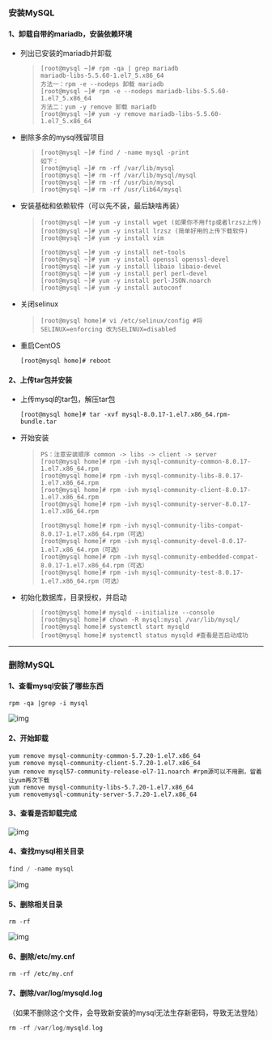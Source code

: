 ### 安装MySQL

#### 1、卸载自带的mariadb，安装依赖环境

+ 列出已安装的mariadb并卸载

  > ```shell
  > [root@mysql ~]# rpm -qa | grep mariadb
  > mariadb-libs-5.5.60-1.el7_5.x86_64
  > 方法一：rpm -e --nodeps 卸载 mariadb
  > [root@mysql ~]# rpm -e --nodeps mariadb-libs-5.5.60-1.el7_5.x86_64
  > 方法二：yum -y remove 卸载 mariadb
  > [root@mysql ~]# yum -y remove mariadb-libs-5.5.60-1.el7_5.x86_64
  > ```

+ 删除多余的mysql残留项目

  > ```shell
  > [root@mysql ~]# find / -name mysql -print
  > 如下：
  > [root@mysql ~]# rm -rf /var/lib/mysql
  > [root@mysql ~]# rm -rf /var/lib/mysql/mysql
  > [root@mysql ~]# rm -rf /usr/bin/mysql
  > [root@mysql ~]# rm -rf /usr/lib64/mysql
  > ```

+ 安装基础和依赖软件（可以先不装，最后缺啥再装）

  > ```shell
  > [root@mysql ~]# yum -y install wget (如果你不用ftp或者lrzsz上传)
  > [root@mysql ~]# yum -y install lrzsz (简单好用的上传下载软件)
  > [root@mysql ~]# yum -y install vim
  > 
  > [root@mysql ~]# yum -y install net-tools
  > [root@mysql ~]# yum -y install openssl openssl-devel
  > [root@mysql ~]# yum -y install libaio libaio-devel
  > [root@mysql ~]# yum -y install perl perl-devel
  > [root@mysql ~]# yum -y install perl-JSON.noarch
  > [root@mysql ~]# yum -y install autoconf
  > ```

+ 关闭selinux

  > ```shell
  > [root@mysql home]# vi /etc/selinux/config #将SELINUX=enforcing 改为SELINUX=disabled
  > ```

+ 重启CentOS

  ```shell
  [root@mysql home]# reboot
  ```

#### 2、上传tar包并安装

+ 上传mysql的tar包，解压tar包

  ``` shell
  [root@mysql home]# tar -xvf mysql-8.0.17-1.el7.x86_64.rpm-bundle.tar
  ```

+ 开始安装

  > ```shell
  > PS：注意安装顺序 common -> libs -> client -> server
  > [root@mysql home]# rpm -ivh mysql-community-common-8.0.17-1.el7.x86_64.rpm
  > [root@mysql home]# rpm -ivh mysql-community-libs-8.0.17-1.el7.x86_64.rpm
  > [root@mysql home]# rpm -ivh mysql-community-client-8.0.17-1.el7.x86_64.rpm
  > [root@mysql home]# rpm -ivh mysql-community-server-8.0.17-1.el7.x86_64.rpm
  > 
  > [root@mysql home]# rpm -ivh mysql-community-libs-compat-8.0.17-1.el7.x86_64.rpm（可选）
  > [root@mysql home]# rpm -ivh mysql-community-devel-8.0.17-1.el7.x86_64.rpm（可选）
  > [root@mysql home]# rpm -ivh mysql-community-embedded-compat-8.0.17-1.el7.x86_64.rpm（可选）
  > [root@mysql home]# rpm -ivh mysql-community-test-8.0.17-1.el7.x86_64.rpm（可选）
  > ```

+ 初始化数据库，目录授权，并启动

  > ```shell
  > [root@mysql home]# mysqld --initialize --console
  > [root@mysql home]# chown -R mysql:mysql /var/lib/mysql/
  > [root@mysql home]# systemctl start mysqld
  > [root@mysql home]# systemctl status mysqld #查看是否启动成功
  > ```





---



### 删除MySQL

#### 1、查看mysql安装了哪些东西



```undefined
rpm -qa |grep -i mysql
```

![img](https:////upload-images.jianshu.io/upload_images/7802645-bfcd164758838157.png?imageMogr2/auto-orient/strip|imageView2/2/w/584/format/webp)



#### 2、开始卸载



```shell
yum remove mysql-community-common-5.7.20-1.el7.x86_64
yum remove mysql-community-client-5.7.20-1.el7.x86_64
yum remove mysql57-community-release-el7-11.noarch #rpm源可以不用删，留着让yum再次下载
yum remove mysql-community-libs-5.7.20-1.el7.x86_64
yum removemysql-community-server-5.7.20-1.el7.x86_64
```

#### 3、查看是否卸载完成

![img](https:////upload-images.jianshu.io/upload_images/7802645-ed6095d36bf593b6.png?imageMogr2/auto-orient/strip|imageView2/2/w/372/format/webp)



#### 4、查找mysql相关目录



```swift
find / -name mysql
```

![img](https:////upload-images.jianshu.io/upload_images/7802645-052d769f66b90b6f.png?imageMogr2/auto-orient/strip|imageView2/2/w/394/format/webp)

#### 5、删除相关目录



```undefined
rm -rf 
```

![img](https:////upload-images.jianshu.io/upload_images/7802645-f334e2d6474898a9.png?imageMogr2/auto-orient/strip|imageView2/2/w/412/format/webp)



#### 6、删除/etc/my.cnf



```undefined
rm -rf /etc/my.cnf
```

#### 7、删除/var/log/mysqld.log

（如果不删除这个文件，会导致新安装的mysql无法生存新密码，导致无法登陆）

```cpp
rm -rf /var/log/mysqld.log
```

